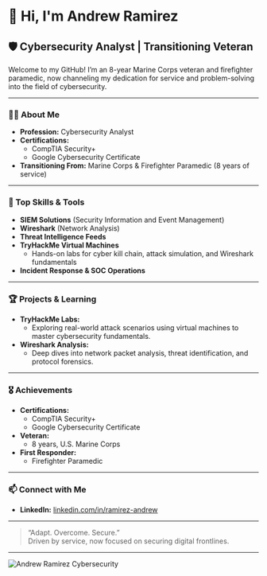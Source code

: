 # 👋 Hi, I'm Andrew Ramirez

## 🛡️ Cybersecurity Analyst | Transitioning Veteran

Welcome to my GitHub! I’m an 8-year Marine Corps veteran and firefighter paramedic, now channeling my dedication for service and problem-solving into the field of cybersecurity.

---

### 👨‍💻 About Me

- **Profession:** Cybersecurity Analyst
- **Certifications:**  
  - CompTIA Security+  
  - Google Cybersecurity Certificate
- **Transitioning From:** Marine Corps & Firefighter Paramedic (8 years of service)

---

### 🧰 Top Skills & Tools

- **SIEM Solutions** (Security Information and Event Management)
- **Wireshark** (Network Analysis)
- **Threat Intelligence Feeds**
- **TryHackMe Virtual Machines**  
  - Hands-on labs for cyber kill chain, attack simulation, and Wireshark fundamentals
- **Incident Response & SOC Operations**


---

### 🏆 Projects & Learning

- **TryHackMe Labs:**  
  - Exploring real-world attack scenarios using virtual machines to master cybersecurity fundamentals.
- **Wireshark Analysis:**  
  - Deep dives into network packet analysis, threat identification, and protocol forensics.

---

### 🎖️ Achievements

- **Certifications:**  
  - CompTIA Security+  
  - Google Cybersecurity Certificate
- **Veteran:**  
  - 8 years, U.S. Marine Corps
- **First Responder:**  
  - Firefighter Paramedic

---

### 📫 Connect with Me

- **LinkedIn:** [linkedin.com/in/ramirez-andrew](https://www.linkedin.com/in/ramirez-andrew)

---

> “Adapt. Overcome. Secure.”  
> Driven by service, now focused on securing digital frontlines.

---

![Andrew Ramirez Cybersecurity](https://user-images.githubusercontent.com/your-image-if-you-want.png)
